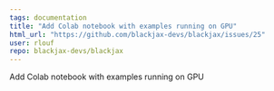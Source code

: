 ```yaml
---
tags: documentation
title: "Add Colab notebook with examples running on GPU"
html_url: "https://github.com/blackjax-devs/blackjax/issues/25"
user: rlouf
repo: blackjax-devs/blackjax
---
```


Add Colab notebook with examples running on GPU